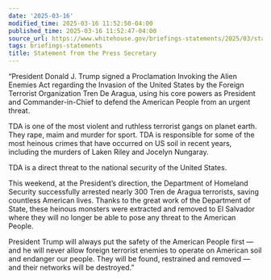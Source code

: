 ```yaml
---
date: '2025-03-16'
modified_time: 2025-03-16 11:52:50-04:00
published_time: 2025-03-16 11:52:47-04:00
source_url: https://www.whitehouse.gov/briefings-statements/2025/03/statement-from-the-press-secretary-50c7/
tags: briefings-statements
title: Statement from the Press Secretary
---
```

 
“President Donald J. Trump signed a Proclamation Invoking the Alien
Enemies Act regarding the Invasion of the United States by the Foreign
Terrorist Organization Tren De Aragua, using his core powers as
President and Commander-in-Chief to defend the American People from an
urgent threat.

TDA is one of the most violent and ruthless terrorist gangs on planet
earth. They rape, maim and murder for sport. TDA is responsible for some
of the most heinous crimes that have occurred on US soil in recent
years, including the murders of Laken Riley and Jocelyn Nungaray.

TDA is a direct threat to the national security of the United States.

This weekend, at the President’s direction, the Department of Homeland
Security successfully arrested nearly 300 Tren de Aragua terrorists,
saving countless American lives. Thanks to the great work of the
Department of State, these heinous monsters were extracted and removed
to El Salvador where they will no longer be able to pose any threat to
the American People.

President Trump will always put the safety of the American People first
— and he will never allow foreign terrorist enemies to operate on
American soil and endanger our people. They will be found, restrained
and removed — and their networks will be destroyed.”
